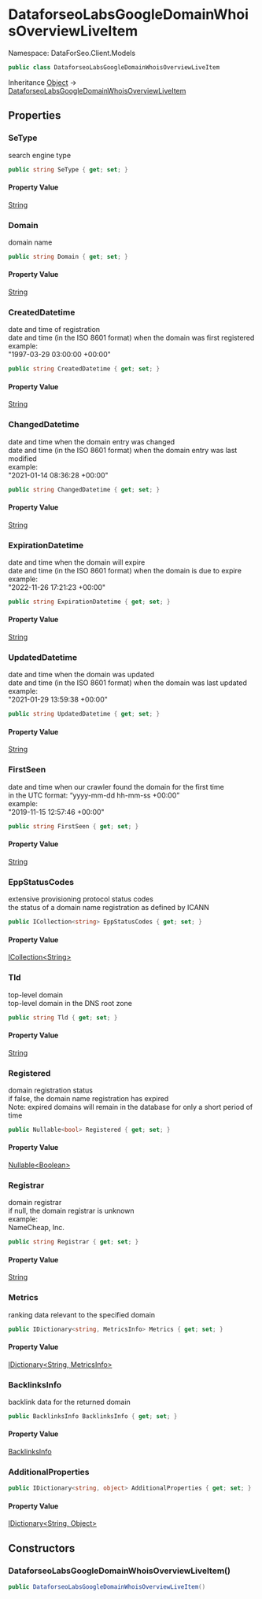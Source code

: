 # DataforseoLabsGoogleDomainWhoisOverviewLiveItem

Namespace: DataForSeo.Client.Models

```csharp
public class DataforseoLabsGoogleDomainWhoisOverviewLiveItem
```

Inheritance [Object](https://docs.microsoft.com/en-us/dotnet/api/system.object) → [DataforseoLabsGoogleDomainWhoisOverviewLiveItem](./dataforseo.client.models.dataforseolabsgoogledomainwhoisoverviewliveitem.md)

## Properties

### **SeType**

search engine type

```csharp
public string SeType { get; set; }
```

#### Property Value

[String](https://docs.microsoft.com/en-us/dotnet/api/system.string)<br>

### **Domain**

domain name

```csharp
public string Domain { get; set; }
```

#### Property Value

[String](https://docs.microsoft.com/en-us/dotnet/api/system.string)<br>

### **CreatedDatetime**

date and time of registration
 <br>date and time (in the ISO 8601 format) when the domain was first registered
 <br>example:
 <br>"1997-03-29 03:00:00 +00:00"

```csharp
public string CreatedDatetime { get; set; }
```

#### Property Value

[String](https://docs.microsoft.com/en-us/dotnet/api/system.string)<br>

### **ChangedDatetime**

date and time when the domain entry was changed
 <br>date and time (in the ISO 8601 format) when the domain entry was last modified
 <br>example:
 <br>"2021-01-14 08:36:28 +00:00"

```csharp
public string ChangedDatetime { get; set; }
```

#### Property Value

[String](https://docs.microsoft.com/en-us/dotnet/api/system.string)<br>

### **ExpirationDatetime**

date and time when the domain will expire
 <br>date and time (in the ISO 8601 format) when the domain is due to expire
 <br>example:
 <br>"2022-11-26 17:21:23 +00:00"

```csharp
public string ExpirationDatetime { get; set; }
```

#### Property Value

[String](https://docs.microsoft.com/en-us/dotnet/api/system.string)<br>

### **UpdatedDatetime**

date and time when the domain was updated
 <br>date and time (in the ISO 8601 format) when the domain was last updated
 <br>example:
 <br>"2021-01-29 13:59:38 +00:00"

```csharp
public string UpdatedDatetime { get; set; }
```

#### Property Value

[String](https://docs.microsoft.com/en-us/dotnet/api/system.string)<br>

### **FirstSeen**

date and time when our crawler found the domain for the first time
 <br>in the UTC format: “yyyy-mm-dd hh-mm-ss +00:00”
 <br>example:
 <br>"2019-11-15 12:57:46 +00:00"

```csharp
public string FirstSeen { get; set; }
```

#### Property Value

[String](https://docs.microsoft.com/en-us/dotnet/api/system.string)<br>

### **EppStatusCodes**

extensive provisioning protocol status codes
 <br>the status of a domain name registration as defined by ICANN

```csharp
public ICollection<string> EppStatusCodes { get; set; }
```

#### Property Value

[ICollection&lt;String&gt;](https://docs.microsoft.com/en-us/dotnet/api/system.collections.generic.icollection-1)<br>

### **Tld**

top-level domain
 <br>top-level domain in the DNS root zone

```csharp
public string Tld { get; set; }
```

#### Property Value

[String](https://docs.microsoft.com/en-us/dotnet/api/system.string)<br>

### **Registered**

domain registration status
 <br>if false, the domain name registration has expired
 <br>Note: expired domains will remain in the database for only a short period of time

```csharp
public Nullable<bool> Registered { get; set; }
```

#### Property Value

[Nullable&lt;Boolean&gt;](https://docs.microsoft.com/en-us/dotnet/api/system.nullable-1)<br>

### **Registrar**

domain registrar
 <br>if null, the domain registrar is unknown
 <br>example:
 <br>NameCheap, Inc.

```csharp
public string Registrar { get; set; }
```

#### Property Value

[String](https://docs.microsoft.com/en-us/dotnet/api/system.string)<br>

### **Metrics**

ranking data relevant to the specified domain

```csharp
public IDictionary<string, MetricsInfo> Metrics { get; set; }
```

#### Property Value

[IDictionary&lt;String, MetricsInfo&gt;](./dataforseo.client.models.metricsinfo.md)<br>

### **BacklinksInfo**

backlink data for the returned domain

```csharp
public BacklinksInfo BacklinksInfo { get; set; }
```

#### Property Value

[BacklinksInfo](./dataforseo.client.models.backlinksinfo.md)<br>

### **AdditionalProperties**

```csharp
public IDictionary<string, object> AdditionalProperties { get; set; }
```

#### Property Value

[IDictionary&lt;String, Object&gt;](https://docs.microsoft.com/en-us/dotnet/api/system.collections.generic.idictionary-2)<br>

## Constructors

### **DataforseoLabsGoogleDomainWhoisOverviewLiveItem()**

```csharp
public DataforseoLabsGoogleDomainWhoisOverviewLiveItem()
```
